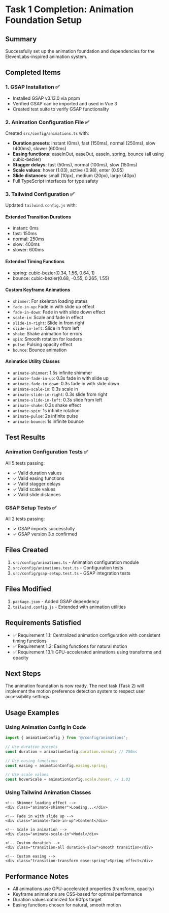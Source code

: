 # Task 1 Completion: Animation Foundation Setup

## Summary
Successfully set up the animation foundation and dependencies for the ElevenLabs-inspired animation system.

## Completed Items

### 1. GSAP Installation ✅
- Installed GSAP v3.13.0 via pnpm
- Verified GSAP can be imported and used in Vue 3
- Created test suite to verify GSAP functionality

### 2. Animation Configuration File ✅
Created `src/config/animations.ts` with:
- **Duration presets**: instant (0ms), fast (150ms), normal (250ms), slow (400ms), slower (600ms)
- **Easing functions**: easeInOut, easeOut, easeIn, spring, bounce (all using cubic-bezier)
- **Stagger delays**: fast (50ms), normal (100ms), slow (150ms)
- **Scale values**: hover (1.03), active (0.98), enter (0.95)
- **Slide distances**: small (10px), medium (20px), large (40px)
- Full TypeScript interfaces for type safety

### 3. Tailwind Configuration ✅
Updated `tailwind.config.js` with:

#### Extended Transition Durations
- instant: 0ms
- fast: 150ms
- normal: 250ms
- slow: 400ms
- slower: 600ms

#### Extended Timing Functions
- spring: cubic-bezier(0.34, 1.56, 0.64, 1)
- bounce: cubic-bezier(0.68, -0.55, 0.265, 1.55)

#### Custom Keyframe Animations
- `shimmer`: For skeleton loading states
- `fade-in-up`: Fade in with slide up effect
- `fade-in-down`: Fade in with slide down effect
- `scale-in`: Scale and fade in effect
- `slide-in-right`: Slide in from right
- `slide-in-left`: Slide in from left
- `shake`: Shake animation for errors
- `spin`: Smooth rotation for loaders
- `pulse`: Pulsing opacity effect
- `bounce`: Bounce animation

#### Animation Utility Classes
- `animate-shimmer`: 1.5s infinite shimmer
- `animate-fade-in-up`: 0.3s fade in with slide up
- `animate-fade-in-down`: 0.3s fade in with slide down
- `animate-scale-in`: 0.3s scale in
- `animate-slide-in-right`: 0.3s slide from right
- `animate-slide-in-left`: 0.3s slide from left
- `animate-shake`: 0.3s shake effect
- `animate-spin`: 1s infinite rotation
- `animate-pulse`: 2s infinite pulse
- `animate-bounce`: 1s infinite bounce

## Test Results

### Animation Configuration Tests ✅
All 5 tests passing:
- ✓ Valid duration values
- ✓ Valid easing functions
- ✓ Valid stagger delays
- ✓ Valid scale values
- ✓ Valid slide distances

### GSAP Setup Tests ✅
All 2 tests passing:
- ✓ GSAP imports successfully
- ✓ GSAP version 3.x confirmed

## Files Created
1. `src/config/animations.ts` - Animation configuration module
2. `src/config/animations.test.ts` - Configuration tests
3. `src/config/gsap-setup.test.ts` - GSAP integration tests

## Files Modified
1. `package.json` - Added GSAP dependency
2. `tailwind.config.js` - Extended with animation utilities

## Requirements Satisfied
- ✅ Requirement 1.1: Centralized animation configuration with consistent timing functions
- ✅ Requirement 1.2: Easing functions for natural motion
- ✅ Requirement 13.1: GPU-accelerated animations using transforms and opacity

## Next Steps
The animation foundation is now ready. The next task (Task 2) will implement the motion preference detection system to respect user accessibility settings.

## Usage Examples

### Using Animation Config in Code
```typescript
import { animationConfig } from '@/config/animations';

// Use duration presets
const duration = animationConfig.duration.normal; // 250ms

// Use easing functions
const easing = animationConfig.easing.spring;

// Use scale values
const hoverScale = animationConfig.scale.hover; // 1.03
```

### Using Tailwind Animation Classes
```vue
<!-- Shimmer loading effect -->
<div class="animate-shimmer">Loading...</div>

<!-- Fade in with slide up -->
<div class="animate-fade-in-up">Content</div>

<!-- Scale in animation -->
<div class="animate-scale-in">Modal</div>

<!-- Custom duration -->
<div class="transition-all duration-slow">Smooth transition</div>

<!-- Custom easing -->
<div class="transition-transform ease-spring">Spring effect</div>
```

## Performance Notes
- All animations use GPU-accelerated properties (transform, opacity)
- Keyframe animations are CSS-based for optimal performance
- Duration values optimized for 60fps target
- Easing functions chosen for natural, smooth motion
